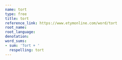 ```yaml
---
name: tort
type: free
title: tort
reference_link: https://www.etymonline.com/word/tort
root_name: 
root_language: 
denotation: 
word_sums:
- sum: 'Tort + '
  respelling: tort
---
```

